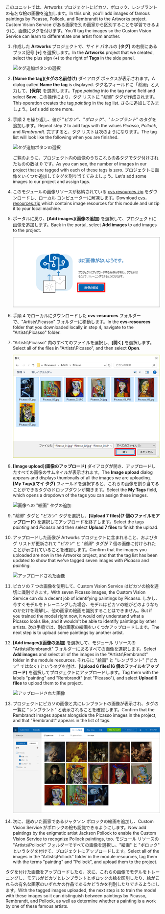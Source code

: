 <span data-ttu-id="2ff83-101">このユニットでは、Artworks プロジェクトにピカソ、ポロック、レンブラントの有名な絵の画像を追加します。</span><span class="sxs-lookup"><span data-stu-id="2ff83-101">In this unit, you'll add images of famous paintings by Picasso, Pollock, and Rembrandt to the Artworks project.</span></span> <span data-ttu-id="2ff83-102">Custom Vision Service がある画家を別の画家から区別することを学習できるように、画像にタグを付けます。</span><span class="sxs-lookup"><span data-stu-id="2ff83-102">You'll tag the images so the Custom Vision Service can learn to differentiate one artist from another.</span></span>

1. <span data-ttu-id="2ff83-103">作成した **Artworks** プロジェクトで、サイド パネルの **[タグ]** の右側にあるプラス記号 **[+]** を選択します。</span><span class="sxs-lookup"><span data-stu-id="2ff83-103">In the **Artworks** project that we created, select the plus sign (**+**) to the right of **Tags** in the side panel.</span></span>

     ![タグ追加ボタンの選択](../media/2-add-tags.png)

1. <span data-ttu-id="2ff83-105">**[Name the tag]\(タグの名前付け\)** ダイアログ ボックスが表示されます。</span><span class="sxs-lookup"><span data-stu-id="2ff83-105">A dialog called **Name the tag** is displayed.</span></span> <span data-ttu-id="2ff83-106">タグ名フィールドに「*絵画*」と入力して、**[保存]** を選択します。</span><span class="sxs-lookup"><span data-stu-id="2ff83-106">Type *painting* into the tag name field and select **Save**.</span></span> <span data-ttu-id="2ff83-107">この操作により、タグ リストに "*絵画*" タグが作成されます。</span><span class="sxs-lookup"><span data-stu-id="2ff83-107">This operation creates the tag *painting* in the tag list.</span></span> <span data-ttu-id="2ff83-108">さらに追加してみましょう。</span><span class="sxs-lookup"><span data-stu-id="2ff83-108">Let's add some more.</span></span> 

1. <span data-ttu-id="2ff83-109">手順 2 を繰り返し、値が "*ピカソ*"、"*ポロック*"、"*レンブラント*" のタグを追加します。</span><span class="sxs-lookup"><span data-stu-id="2ff83-109">Repeat step 2 to add tags with the values *Picasso*, *Pollock*, and *Rembrandt*.</span></span> <span data-ttu-id="2ff83-110">完了すると、タグ リストは次のようになります。</span><span class="sxs-lookup"><span data-stu-id="2ff83-110">The tag list will look like the following when you are finished.</span></span>

    ![タグ追加ボタンの選択](../media/2-tag-list.png)

    <span data-ttu-id="2ff83-112">ご覧のように、プロジェクト内の画像のうちこれらの各タグでタグ付けされたものの数は 0 です。</span><span class="sxs-lookup"><span data-stu-id="2ff83-112">As you can see, the number of images in our project that are tagged with each of these tags is zero.</span></span> <span data-ttu-id="2ff83-113">プロジェクトに画像をいくつか追加してタグを割り当ててみましょう。</span><span class="sxs-lookup"><span data-stu-id="2ff83-113">Let's add some images to our project and assign tags.</span></span>

1. <span data-ttu-id="2ff83-114">このモジュールの画像リソースが格納されている [cvs resources.zip](https://github.com/MicrosoftDocs/mslearn-classify-images-with-the-custom-vision-service/raw/master/cvs-resources.zip) をダウンロードし、ローカル コンピューターに解凍します。</span><span class="sxs-lookup"><span data-stu-id="2ff83-114">Download [cvs-resources.zip](https://github.com/MicrosoftDocs/mslearn-classify-images-with-the-custom-vision-service/raw/master/cvs-resources.zip) which contains image resources for this module and unzip it to your local machine.</span></span> 

1. <span data-ttu-id="2ff83-115">ポータルに戻り、**[Add images]\(画像の追加\)** を選択して、プロジェクトに画像を追加します。</span><span class="sxs-lookup"><span data-stu-id="2ff83-115">Back in the portal, select **Add images** to add images to the project.</span></span>

    ![Artworks プロジェクトへの画像の追加](../media/2-portal-click-add-images.png)

1. <span data-ttu-id="2ff83-117">手順 4 でローカルにダウンロードした **cvs-resources** フォルダーで、"Artists\Picasso" フォルダーに移動します。</span><span class="sxs-lookup"><span data-stu-id="2ff83-117">In the **cvs-resources** folder that you downloaded locally in step 4, navigate to the "Artists\Picasso" folder.</span></span>

1. <span data-ttu-id="2ff83-118">"Artists\Picasso" 内のすべてのファイルを選択し、**[開く]** を選択します。</span><span class="sxs-lookup"><span data-stu-id="2ff83-118">Select all of the files in "Artists\Picasso", and then select **Open**.</span></span>

    ![画像の選択](../media/2-fe-browse-picasso-01.png)

1. <span data-ttu-id="2ff83-120">**[Image upload]\(画像のアップロード\)** ダイアログが開き、アップロードしたすべての画像のサムネイルが表示されます。</span><span class="sxs-lookup"><span data-stu-id="2ff83-120">The **Image upload** dialog appears and displays thumbnails of all the images we are uploading.</span></span> <span data-ttu-id="2ff83-121">**[My Tags]\(マイ タグ\)** フィールドを選択すると、これらの画像を割り当てることができるタグのドロップダウンが開きます。</span><span class="sxs-lookup"><span data-stu-id="2ff83-121">Select the **My Tags** field, which opens a dropdown of the tags you can assign these images.</span></span> 

    ![画像への "絵画" タグの追加](../media/2-upload-picasso-tags.png)

1. <span data-ttu-id="2ff83-123">"*絵画*" タグと "*ピカソ*" タグを選択し、**[Upload 7 files]\(7 個のファイルをアップロード\)** を選択してアップロードを終了します。</span><span class="sxs-lookup"><span data-stu-id="2ff83-123">Select the tags *painting* and *Picasso* and then select **Upload 7 files** to finish the upload.</span></span> 

1. <span data-ttu-id="2ff83-124">アップロードした画像が Artworks プロジェクトに含まれること、およびタグ リストが更新されて "*ピカソ*" と "*絵画*" タグが 7 個の画像に付けられたことが示されていることを確認します。</span><span class="sxs-lookup"><span data-stu-id="2ff83-124">Confirm that the images you uploaded are now in the Artworks project, and that the tag list has been updated to show that we've tagged seven images with *Picasso* and *painting*.</span></span>

    ![アップロードされた画像](../media/2-portal-tagged-01.png)

1. <span data-ttu-id="2ff83-126">ピカソの 7 つの画像を使用して、Custom Vision Service はピカソの絵を適切に識別できます。</span><span class="sxs-lookup"><span data-stu-id="2ff83-126">With seven Picasso images, the Custom Vision Service can do a decent job of identifying paintings by Picasso.</span></span> <span data-ttu-id="2ff83-127">しかし、今すぐモデルをトレーニングした場合、モデルはピカソの絵がどのようなものかだけを理解し、他の画家の絵画を識別することはできません。</span><span class="sxs-lookup"><span data-stu-id="2ff83-127">But if you trained the model right now, it would only understand what a Picasso looks like, and it wouldn't be able to identify paintings by other artists.</span></span> <span data-ttu-id="2ff83-128">次の手順では、別の画家の絵画をいくつかアップロードします。</span><span class="sxs-lookup"><span data-stu-id="2ff83-128">The next step is to upload some paintings by another artist.</span></span> 

1. <span data-ttu-id="2ff83-129">**[Add images]\(画像の追加\)** を選択して、モジュール リソースの "Artists\Rembrandt" フォルダーにあるすべての画像を選択します。</span><span class="sxs-lookup"><span data-stu-id="2ff83-129">Select **Add images** and select all of the images in the "Artists\Rembrandt" folder in the module resources.</span></span> <span data-ttu-id="2ff83-130">それらに "絵画" と "レンブラント" ("ピカソ" ではなく) というタグを付け、**[Upload 6 files]\(6 個のファイルをアップロード\)** を選択してプロジェクトにアップロードします。</span><span class="sxs-lookup"><span data-stu-id="2ff83-130">Tag them with the labels "painting" and "Rembrandt" (not "Picasso"), and select **Upload 6 files** to upload them to the project.</span></span>

    ![アップロードされた画像](../media/2-upload-rembrandt.png)

1. <span data-ttu-id="2ff83-132">プロジェクトにピカソの画像と共にレンブラントの画像が表示され、タグの一覧に "レンブラント" と表示されることを確認します。</span><span class="sxs-lookup"><span data-stu-id="2ff83-132">Confirm that the Rembrandt images appear alongside the Picasso images in the project, and that "Rembrandt" appears in the list of tags.</span></span>

    ![ピカソとレンブラントの画像](../media/2-portal-tagged-02.png)

1. <span data-ttu-id="2ff83-134">次に、謎めいた画家であるジャクソン ポロックの絵画を追加し、Custom Vision Service がポロックの絵も認識できるようにします。</span><span class="sxs-lookup"><span data-stu-id="2ff83-134">Now add paintings by the enigmatic artist Jackson Pollock to enable the Custom Vision Service to recognize Pollock paintings, too.</span></span> <span data-ttu-id="2ff83-135">モジュール リソースの "Artists\Pollock" フォルダーですべての画像を選択し、"絵画" と "ポロック" というタグを付けて、プロジェクトにアップロードします。</span><span class="sxs-lookup"><span data-stu-id="2ff83-135">Select all of the images in the "Artists\Pollock" folder in the module resources, tag them with the terms "painting" and "Pollock", and upload them to the project.</span></span>

<span data-ttu-id="2ff83-136">タグを付けた画像をアップロードしたら、次に、これらの画像でモデルをトレーニングし、モデルがピカソとレンブラントとポロックの絵を区別したり、絵がこれらの有名な画家のいずれかの作品であるかどうかを判別したりできるようにします。</span><span class="sxs-lookup"><span data-stu-id="2ff83-136">With the tagged images uploaded, the next step is to train the model with these images so it can distinguish between paintings by Picasso, Rembrandt, and Pollock, as well as determine whether a painting is a work by one of these famous artists.</span></span>